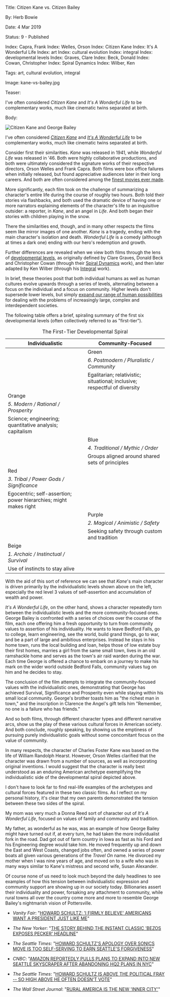 Title: Citizen Kane vs. Citizen Bailey

By:    Herb Bowie

Date:  4 Mar 2019

Status: 9 - Published

Index: Capra, Frank
Index: Welles, Orson
Index: Citizen Kane
Index: It's A Wonderful Life
Index: art
Index: cultural evolution
Index: integral
Index: developmental levels
Index: Graves, Clare
Index: Beck, Donald
Index: Cowan, Christopher
Index: Spiral Dynamics
Index: Wilber, Ken


Tags: art, cultural evolution, integral

Image: kane-vs-bailey.jpg

Teaser:

I've often considered *Citizen Kane* and *It's A Wonderful Life* to be complementary works, much like cinematic twins separated at birth. 

Body:  

<p><img src="../../images/kane-vs-bailey.jpg" alt="Citizen Kane and George Bailey" title="Citizen Kane and George Bailey" /></p>

I've often considered *[Citizen Kane][kane]* and *[It's A Wonderful Life][life]* to be complementary works, much like cinematic twins separated at birth. 

Consider first their similarities. *Kane* was released in 1941, while *Wonderful Life* was released in '46. Both were highly collaborative productions, and both were ultimately considered the signature works of their respective directors, Orson Welles and Frank Capra. Both films were box office failures when initially released, but found appreciative audiences later in their long careers. And both are often considered among the [finest movies ever made][best]. 

More significantly, each film took on the challenge of summarizing a character's entire life during the course of roughly two hours. Both told their stories via flashbacks, and both used the dramatic device of having one or more narrators explaining elements of the character's life to an inquisitive outsider: a reporter, in *Kane*, and an angel in *Life*. And both began their stories with children playing in the snow. 

There the similarities end, though, and in many other respects the films seem like mirror images of one another. *Kane* is a tragedy, ending with the main character's isolation and death. *Wonderful Life* is a comedy (although at times a dark one) ending with our hero's redemption and growth.  

Further differences are revealed when we view both films through the lens of [developmental levels][devlev], as originally defined by Clare Graves, Donald Beck and Christopher Cowan (through their [Spiral Dynamics][spiral] work), and then later adapted by Ken Wilber (through his [Integral][] work). 

In brief, these theories posit that both individual humans as well as human cultures evolve upwards through a series of levels, alternating between a focus on the individual and a focus on community. Higher levels don't supersede lower levels, but simply [expand our range of human possibilities][devlev2] for dealing with the problems of increasingly large, complex and interdependent societies.

The following table offers a brief, spiraling summary of the first six developmental levels (often collectively referred to as "first-tier").  

<table>
<caption>
The First-Tier Developmental Spiral
</caption>
<thead>
<tr>
<th>Individualistic</th>
<th>Community-Focused</th>
</tr>
</thead>
<colgroup>
<col span="1" class="column-50">
<col span="1" class="column-50">
</colgroup>
<tbody>

<tr>
<td rowspan="3">&nbsp;</td>
<td class="green">Green</td>
</tr>
<tr>
<td><em>6. Postmodern / Pluralistic / Community</em></td>
</tr>
<tr>
<td>Egalitarian; relativistic; situational; inclusive; respectful of diversity</td>
</tr>

<tr>
<td class="orange">Orange</td>
<td rowspan="3">&nbsp;</td>
</tr>
<tr>
<td><em>5. Modern / Rational / Prosperity</em></td>
</tr>
<tr>
<td>Science; engineering; quantitative analysis; capitalism</td>
</tr>

<tr>
<td rowspan="3">&nbsp;</td>
<td class="blue">Blue</td>
</tr>
<tr>
<td><em>4. Traditional / Mythic / Order</em></td>
</tr>
<tr>
<td>Groups aligned around shared sets of principles</td>
</tr>

<tr>
<td class="red">Red</td>
<td rowspan="3">&nbsp;</td>
</tr>
<tr>
<td><em>3. Tribal / Power Gods / Significance</em></td>
</tr>
<tr>
<td>Egocentric; self-assertion; power hierarchies; might makes right</td>
</tr>

<tr>
<td rowspan="3">&nbsp;</td>
<td class="purple">Purple</td>
</tr>
<tr>
<td><em>2. Magical / Animistic / Safety</em></td>
</tr>
<tr>
<td>Seeking safety through custom and tradition</td>
</tr>

<tr>
<td class="beige">Beige</td>
<td rowspan="3">&nbsp;</td>
</tr>
<tr>
<td><em>1. Archaic / Instinctual / Survival</em></td>
</tr>
<tr>
<td>Use of instincts to stay alive</td>
</tr>

</tbody>
</table>

With the aid of this sort of reference we can see that *Kane*'s main character is driven primarily by the individualistic levels shown above on the left, especially the red level 3 values of self-assertion and accumulation of wealth and power. 

*It's A Wonderful Life*, on the other hand, shows a character repeatedly torn between the individualistic levels and the more community-focused ones. George Bailey is confronted with a series of choices over the course of the film, each one offering him a fresh opportunity to turn from community values to assertion of his individuality. He wants to leave Bedford Falls, go to college, learn engineering, see the world, build grand things, go to war, and be a part of large and ambitious enterprises. Instead he stays in his home town, runs the local building and loan, helps those of low estate buy their first homes, marries a girl from the same small town, lives in an old ramshackle home and serves as the town's air raid warden during the war. Each time George is offered a chance to embark on a journey to make his mark on the wider world outside Bedford Falls, community values tug on him and he decides to stay.  

The conclusion of the film attempts to integrate the community-focused values with the individualistic ones, demonstrating that George has achieved Survival, Significance and Prosperity even while staying within his small local community. George's brother toasts him as "the richest man in town," and the inscription in Clarence the Angel's gift tells him "Remember, no one is a failure who has friends."

And so both films, through different character types and different narrative arcs, show us the play of these various cultural forces in American society. And both conclude, roughly speaking, by showing us the emptiness of pursuing purely individualistic goals without some concomitant focus on the value of community. 

In many respects, the character of Charles Foster Kane was based on the life of William Randolph Hearst. However, Orson Welles clarified that the character was drawn from a number of sources, as well as incorporating original inventions. I would suggest that the character is really best understood as an enduring American archetype exemplifying the individualistic side of the developmental spiral depicted above. 

I don't have to look far to find real-life examples of the archetypes and cultural forces featured in these two classic films. As I reflect on my personal history, it's clear that my own parents demonstrated the tension between these two sides of the spiral. 

My mom was very much a Donna Reed sort of character out of *It's A Wonderful Life*, focused on values of family and community and tradition. 

My father, as wonderful as he was, was an example of how George Bailey might have turned out if, at every turn, he had taken the more individualist fork in the road. Dad got out of farm country in Iowa as fast as his Ford and his Engineering degree would take him. He moved frequently up and down the East and West Coasts, changed jobs often, and owned a series of power boats all given various generations of the *Travel On* name. He divorced my mother when I was nine years of age, and moved on to a wife who was in many ways similar to Kane's mistress and second wife, Susan Alexander.  

Of course none of us need to look much beyond the daily headlines to see examples of how this tension between individualistic expression and community support are showing up in our society today. Billionaries assert their individuality and power, forsaking any attachment to community, while rural towns all over the country come more and more to resemble George Bailey's nightmarish vision of Pottersville. 

- *Vanity Fair*: "[HOWARD SCHULTZ: 'I FIRMLY BELIEVE' AMERICANS WANT A PRESIDENT JUST LIKE ME][schultz1]"

- *The New Yorker*: "[THE STORY BEHIND THE INSTANT CLASSIC 'BEZOS EXPOSES PECKER' HEADLINE][pecker]"

- *The Seattle Times*: "[HOWARD SCHULTZ'S APOLOGY OVER SONICS MOVE IS TOO SELF-SERVING TO EARN SEATTLE'S FORGIVENESS][sonics]"

- *CNBC*: "[AMAZON REPORTEDLY PULLS PLANS TO EXPAND INTO NEW SEATTLE SKYSCRAPER AFTER ABANDONING HQ2 PLANS IN NYC][amazon]"

- *The Seattle Times*: "[HOWARD SCHULTZ IS ABOVE THE POLITICAL FRAY -- SO HIGH ABOVE HE OFTEN DOESN'T VOTE][vote]"

- *The Wall Street Journal*: "[RURAL AMERICA IS THE NEW 'INNER CITY'][rural]"



[amazon]: https://www.cnbc.com/2019/02/27/amazon-backs-out-of-rainier-square-tower-in-seattle-geekwire.html

[best]: https://www.afi.com/100Years/movies.aspx

[devlev]: developmental-levels.html

[devlev2]: developmental-levels-as-evolving-social-structures.html

[integral]: https://integralwithoutborders.net/sites/default/files/resources/Overview%20of%20Developmental%20Levels.pdf

[kane]: https://en.wikipedia.org/wiki/Citizen_Kane

[life]: https://en.wikipedia.org/wiki/It%27s_a_Wonderful_Life

[pecker]: https://www.newyorker.com/news/current/the-story-behind-the-instant-classic-bezos-exposes-pecker-headline

[rural]: https://www.wsj.com/articles/rural-america-is-the-new-inner-city-1495817008

[schultz1]: https://www.vanityfair.com/news/2019/02/howard-schultz-i-firmly-believe-americans-want-a-president-just-like-me

[sonics]: https://www.seattletimes.com/sports/nba/howard-schultzs-apology-over-sonics-move-is-too-self-serving-for-forgiveness/

[spiral]: http://www.thenextevolution.com/more/spiral-dynamics/

[vote]: https://www.seattletimes.com/seattle-news/politics/howard-schultz-is-above-the-political-fray-so-high-above-he-usually-doesnt-vote/
